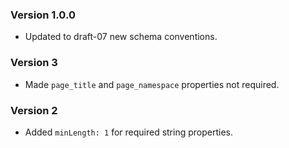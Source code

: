 ### Version 1.0.0
 - Updated to draft-07 new schema conventions.

 ### Version 3
 - Made `page_title` and `page_namespace` properties not required.

 ### Version 2
 - Added `minLength: 1` for required string properties.
